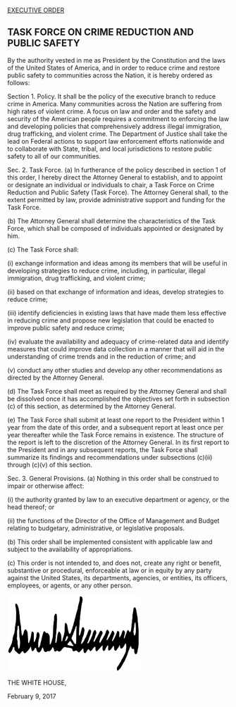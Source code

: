 [EXECUTIVE ORDER](https://www.whitehouse.gov/the-press-office/2017/02/09/presidential-executive-order-task-force-crime-reduction-and-public "Original order on whitehouse.gov")

TASK FORCE ON CRIME REDUCTION AND PUBLIC SAFETY
--

By the authority vested in me as President by the Constitution and the laws of the United States of America, and in order to reduce crime and restore public safety to communities across the Nation, it is hereby ordered as follows:

Section 1.  Policy.  It shall be the policy of the executive branch to reduce crime in America.  Many communities across the Nation are suffering from high rates of violent crime.  A focus on law and order and the safety and security of the American people requires a commitment to enforcing the law and developing policies that comprehensively address illegal immigration, drug trafficking, and violent crime.  The Department of Justice shall take the lead on Federal actions to support law enforcement efforts nationwide and to collaborate with State, tribal, and local jurisdictions to restore public safety to all of our communities.

Sec. 2.  Task Force.  (a)  In furtherance of the policy described in section 1 of this order, I hereby direct the Attorney General to establish, and to appoint or designate an individual or individuals to chair, a Task Force on Crime Reduction and Public Safety (Task Force).  The Attorney General shall, to the extent permitted by law, provide administrative support and funding for the Task Force.

(b)  The Attorney General shall determine the characteristics of the Task Force, which shall be composed of individuals appointed or designated by him.

(c)  The Task Force shall:

(i)    exchange information and ideas among its members that will be useful in developing strategies to reduce crime, including, in particular, illegal immigration, drug trafficking, and violent crime;

(ii)   based on that exchange of information and ideas, develop strategies to reduce crime;

(iii)  identify deficiencies in existing laws that have made them less effective in reducing crime and propose new legislation that could be enacted to improve public safety and reduce crime;

(iv)   evaluate the availability and adequacy of crime-related data and identify measures that could improve data collection in a manner that will aid in the understanding of crime trends and in the reduction of crime; and

(v)    conduct any other studies and develop any other recommendations as directed by the Attorney General.

(d)  The Task Force shall meet as required by the Attorney General and shall be dissolved once it has accomplished the objectives set forth in subsection (c) of this section, as determined by the Attorney General.

(e)  The Task Force shall submit at least one report to the President within 1 year from the date of this order, and a subsequent report at least once per year thereafter while the Task Force remains in existence.  The structure of the report is left to the discretion of the Attorney General.  In its first report to the President and in any subsequent reports, the Task Force shall summarize its findings and recommendations under subsections (c)(ii) through (c)(v) of this section.

Sec. 3.  General Provisions.  (a)  Nothing in this order shall be construed to impair or otherwise affect:

(i)   the authority granted by law to an executive department or agency, or the head thereof; or

(ii)  the functions of the Director of the Office of Management and Budget relating to budgetary, administrative, or legislative proposals.

(b)  This order shall be implemented consistent with applicable law and subject to the availability of appropriations.

(c)  This order is not intended to, and does not, create any right or benefit, substantive or procedural, enforceable at law or in equity by any party against the United States, its departments, agencies, or entities, its officers, employees, or agents, or any other person.



![DONALD J. TRUMP](./signature.png)

THE WHITE HOUSE,

February 9, 2017